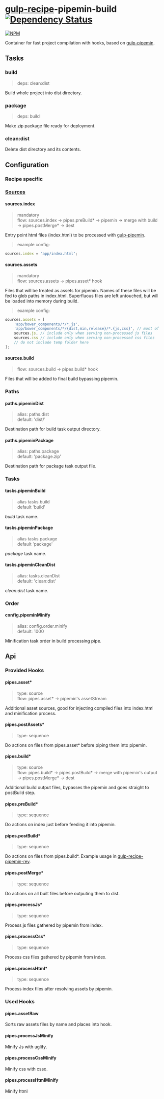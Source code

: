 # [gulp-recipe](https://github.com/PGSSoft/gulp-recipe-loader)-pipemin-build [![Dependency Status][depstat-image]][depstat-url]
[![NPM][npm-image]][npm-url]

Container for fast project compilation with hooks, based on [gulp-pipemin](https://github.com/Frizi/gulp-pipemin).

## Tasks
### build
> deps: clean:dist

Build whole project into dist directory.

### package
> deps: build

Make zip package file ready for deployment.

### clean:dist

Delete dist directory and its contents.

## Configuration
### Recipe specific

### [Sources](https://github.com/PGSSoft/gulp-recipe-loader#sources-configuration-syntax)
#### sources.index
> mandatory<br>
> flow: sources.index -> pipes.preBuild* -> pipemin -> merge with build -> pipes.postMerge* -> dest

Entry point html files (index.html) to be processed with [gulp-pipemin](https://github.com/Frizi/gulp-pipemin).

> example config:
```javascript
sources.index = 'app/index.html';
```

#### sources.assets
> mandatory<br>
> flow: sources.assets -> pipes.asset* hook

Files that will be treated as assets for pipemin. Names of these files will be fed to glob paths in index.html.
Superfluous files are left untouched, but will be loaded into memory during build.

> example config:
```javascript
sources.assets = [
    'app/bower_components/*/*.js',
    'app/bower_components/*/{dist,min,release}/*.{js,css}', // most of the generic bower modules
    sources.js, // include only when serving non-processed js files
    sources.css // include only when serving non-processed css files
    // do not include temp folder here
];
```

#### sources.build
> flow: sources.build -> pipes.build* hook

Files that will be added to final build bypassing pipemin.

### Paths
#### paths.pipeminDist
> alias: paths.dist<br>
> default: 'dist/'

Destination path for build task output directory.

#### paths.pipeminPackage
> alias: paths.package<br>
> default: 'package.zip'

Destination path for package task output file.

### Tasks
#### tasks.pipeminBuild
> alias tasks.build<br>
> default 'build'

_build_ task name.

#### tasks.pipeminPackage
> alias tasks.package<br>
> default 'package'

_package_ task name.

#### tasks.pipeminCleanDist
> alias: tasks.cleanDist<br>
> default: 'clean:dist'

_clean:dist_ task name.

### Order
#### config.pipeminMinify
> alias: config.order.minify<br>
> default: 1000

Minification task order in build processing pipe.

## Api
### Provided Hooks
#### pipes.asset*
> type: source<br>
> flow: pipes.asset* -> pipemin's assetStream

Additional asset sources, good for injecting compiled files into index.html and minification process.

#### pipes.postAssets*
> type: sequence<br>

Do actions on files from pipes.asset* before piping them into pipemin.

#### pipes.build*
> type: source<br>
> flow: pipes.build* -> pipes.postBuild* -> merge with pipemin's output -> pipes.postMerge* -> dest

Additional build output files, bypasses the pipemin and goes straight to postBuild step.

#### pipes.preBuild*
> type: sequence<br>

Do actions on index just before feeding it into pipemin.

#### pipes.postBuild*
> type: sequence<br>

Do actions on files from pipes.build*. Example usage in [gulp-recipe-pipemin-rev](https://github.com/PGSSoft/gulp-recipe-pipemin-rev).

#### pipes.postMerge*
> type: sequence<br>

Do actions on all built files before outputing them to dist.

#### pipes.processJs*
> type: sequence<br>

Process js files gathered by pipemin from index.

#### pipes.processCss*
> type: sequence<br>

Process css files gathered by pipemin from index.

#### pipes.processHtml*
> type: sequence<br>

Process index files after resolving assets by pipemin.

### Used Hooks
#### pipes.assetRaw

Sorts raw assets files by name and places into hook.

#### pipes.processJsMinify

Minify Js with uglify.

#### pipes.processCssMinify

Minify css with csso.

#### pipes.processHtmlMinify

Minify html

[npm-url]: https://npmjs.org/package/gulp-recipe-pipemin-build
[npm-image]: https://nodei.co/npm/gulp-recipe-pipemin-build.png?downloads=true
[depstat-url]: https://david-dm.org/PGSSoft/gulp-recipe-pipemin-build
[depstat-image]: https://img.shields.io/david/PGSSoft/gulp-recipe-pipemin-build.svg?style=flat